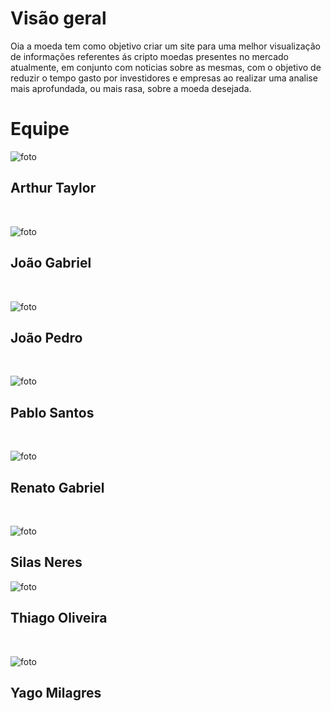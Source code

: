 # Visão geral

Oia a moeda tem como objetivo criar um site para uma melhor visualização de informações referentes ás cripto moedas presentes no mercado atualmente, em conjunto com noticias sobre as mesmas, com o objetivo de reduzir o tempo gasto por investidores e empresas ao realizar uma analise mais aprofundada, ou mais rasa, sobre a moeda desejada.
# Equipe

<div class="container">
    <div class="row">
        <div class="col-lg-4">

![foto](https://avatars.githubusercontent.com/u/71983159?v=4)
        <h2 class="fw-normal">Arthur Taylor</h2>
        </div>  
        <div class="col-lg-4">

![foto](https://avatars.githubusercontent.com/u/71887485?v=4)
        <h2 class="fw-normal">João Gabriel</h2>
        </div>  
        <div class="col-lg-4">

![foto](https://avatars.githubusercontent.com/u/56097889?v=4)
        <h2 class="fw-normal">João Pedro</h2>
        </div>  
        <div class="col-lg-4">

![foto](https://avatars.githubusercontent.com/u/45216323?v=4)
        <h2 class="fw-normal">Pablo Santos</h2>
        </div>  
        <div class="col-lg-4">

![foto](https://avatars.githubusercontent.com/u/76188480?v=4)
        <h2 class="fw-normal">Renato Gabriel</h2>
        </div>   
        <div class="col-lg-4">

![foto](https://avatars.githubusercontent.com/u/78981008?v=4)
        <h2 class="fw-normal">Silas Neres</h2>
        </div>
        <div class="col-lg-4">

![foto](https://avatars.githubusercontent.com/u/71983200?v=4)
        <h2 class="fw-normal">Thiago Oliveira</h2>
        </div>    
        <div class="col-lg-4">

![foto](https://avatars.githubusercontent.com/u/73550220?v=4)
        <h2 class="fw-normal">Yago Milagres</h2>
        </div>          
    </div>
</div>
